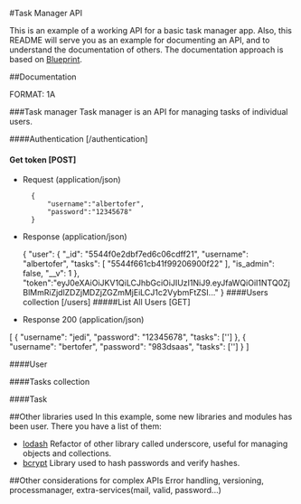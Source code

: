 #Task Manager API

This is an example of a working API for a basic task manager app. Also, this README will serve you as an example for documenting an API, and to understand the documentation of others. The documentation approach is based on [Blueprint](https://github.com/apiaryio/api-blueprint/blob/master/Tutorial.md).

##Documentation

FORMAT: 1A

###Task manager
Task manager is an API for managing tasks of individual users.

####Authentication [/authentication]
#### Get token [POST]
+ Request (application/json)

        {
            "username":"albertofer",
            "password":"12345678"
        }

+ Response (application/json)

    {
        "user": {
            "_id": "5544f0e2dbf7ed6c06cdff21",
            "username": "albertofer",
            "tasks": [
                "5544f661cb41f99206900f22"
            ],
            "is_admin": false,
            "__v": 1
        },
        "token":"eyJ0eXAiOiJKV1QiLCJhbGciOiJIUzI1NiJ9.eyJfaWQiOiI1NTQ0ZjBlMmRiZjdlZDZjMDZjZGZmMjEiLCJ1c2VybmFtZSI..."
    }
####Users collection [/users]
#####List All Users [GET]
+ Response 200 (application/json)

[
    {
        "username": "jedi",
        "password": "12345678",
        "tasks": ['']
    },
    {
        "username": "bertofer",
        "password": "983dsaas",
        "tasks": ['']
    }
]

####User

####Tasks collection

####Task

##Other libraries used
In this example, some new libraries and modules has been user. There you have a list of them:
+ [lodash](https://lodash.com/) Refactor of other library called underscore, useful for managing objects and collections.
+ [bcrypt](https://www.npmjs.com/package/bcrypt) Library used to hash passwords and verify hashes.

##Other considerations for complex APIs
Error handling, versioning, processmanager, extra-services(mail, valid, password...)
